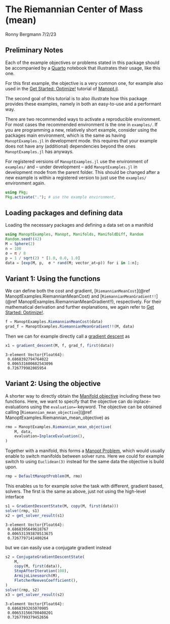 The Riemannian Center of Mass (mean)
================
Ronny Bergmann
7/2/23

## Preliminary Notes

Each of the example objectives or problems stated in this package should be accompanied by a [Quarto](https://quarto.org) notebook that illustrates their usage, like this one.

For this first example, the objective is a very common one, for example also used in the [Get Started: Optimize!](https://manoptjl.org/stable/tutorials/Optimize!/) tutorial of [Manopt.jl](https://manoptjl.org/).

The second goal of this tutorial is to also illustrate how this package provides these examples, namely in both an easy-to-use and a performant way.

There are two recommended ways to activate a reproducible environment. For most cases the recommended environment is the one in `examples/`. If you are programming a new, relatively short example, consider using the packages main environment, which is the same as having `ManoptExamples.jl` in development mode. this requires that your example does not have any (additional) dependencies beyond the ones `ManoptExamples.jl` has anyways.

For registered versions of `ManoptExamples.jl` use the environment of `examples/` and – under development – add `ManoptExamples.jl` in development mode from the parent folder. This should be changed after a new example is within a registered version to just use the `examples/` environment again.

``` julia
using Pkg;
Pkg.activate("."); # use the example environment,
```

## Loading packages and defining data

Loading the necessary packages and defining a data set on a manifold

``` julia
using ManoptExamples, Manopt, Manifolds, ManifoldDiff, Random
Random.seed!(42)
M = Sphere(2)
n = 100
σ = π / 8
p = 1 / sqrt(2) * [1.0, 0.0, 1.0]
data = [exp(M, p,  σ * rand(M; vector_at=p)) for i in 1:n];
```

## Variant 1: Using the functions

We can define both the cost and gradient, [`RiemannianMeanCost`](@ref ManoptExamples.RiemannianMeanCost) and [`RiemannianMeanGradient!!`](@ref ManoptExamples.RiemannianMeanGradient!!), respectively. For their mathematical derivation and further explanations, we again refer to [Get Started: Optimize!](https://manoptjl.org/stable/tutorials/Optimize!/).

``` julia
f = ManoptExamples.RiemannianMeanCost(data)
grad_f = ManoptExamples.RiemannianMeanGradient!!(M, data)
```

Then we can for example directly call a [gradient descent](https://manoptjl.org/stable/solvers/gradient_descent/) as

``` julia
x1 = gradient_descent(M, f, grad_f, first(data))
```

    3-element Vector{Float64}:
     0.6868392794764022
     0.006531600682543096
     0.726779982085954

## Variant 2: Using the objective

A shorter way to directly obtain the [Manifold objective](https://manoptjl.org/stable/plans/objective/) including these two functions. Here, we want to specify that the objective can do inplace-evaluations using the `evaluation=`-keyword. The objective can be obtained calling [`Riemannian_mean_objective`](@ref ManoptExamples.Riemannian_mean_objective) as

``` julia
rmo = ManoptExamples.Riemannian_mean_objective(
    M, data,
    evaluation=InplaceEvaluation(),
)
```

Together with a manifold, this forms a [Manopt Problem](https://manoptjl.org/stable/plans/problem/), which would usually enable to switch manifolds between solver runs. Here we could for example switch to using `Euclidean(3)` instead for the same data the objective is build upon.

``` julia
rmp = DefaultManoptProblem(M, rmo)
```

This enables us to for example solve the task with different, gradient based, solvers. The first is the same as above, just not using the high-level interface

``` julia
s1 = GradientDescentState(M, copy(M, first(data)))
solve!(rmp, s1)
x2 = get_solver_result(s1)
```

    3-element Vector{Float64}:
     0.6868395649618767
     0.006531393870513675
     0.7267797141480264

but we can easily use a conjugate gradient instead

``` julia
s2 = ConjugateGradientDescentState(
    M,
    copy(M, first(data)),
    StopAfterIteration(100),
    ArmijoLinesearch(M),
    FletcherReevesCoefficient(),
)
solve!(rmp, s2)
x3 = get_solver_result(s2)
```

    3-element Vector{Float64}:
     0.6868393265070905
     0.006531566700408201
     0.7267799379452656
